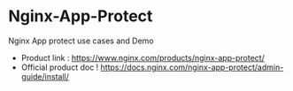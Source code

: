 # Nginx-App-Protect
Nginx App protect use cases and Demo 


* Product link :  https://www.nginx.com/products/nginx-app-protect/
* Official product doc ! https://docs.nginx.com/nginx-app-protect/admin-guide/install/

